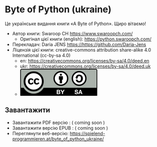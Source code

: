 # Byte of Python (ukraine)

Це українське видання книги «A Byte of Python». Щиро вітаємо!
 
* Aвтор книги: Swaroop CH <https://www.swaroopch.com/>
  * Оригінал цієї книги (english): <https://python.swaroopch.com/>
* Перекладач: Daria JENS <https://https://github.com/Daria-Jens>
* Ліцензія цієї книги: creative-commons attribution share-alike 4.0 International (cc-by-sa 4.0) 
  * en: <https://creativecommons.org/licenses/by-sa/4.0/deed.en>
  * ukr: <https://creativecommons.org/licenses/by-sa/4.0/deed.uk>  
  * ![cc-by-sa 4.0](img/cc-by-sa.svg)
 

## Завантажити 

* Завантажити PDF версію : ( coming soon )
* Завантажити версію EPUB : ( coming soon )
* Переглянути веб-версію: <https://spielend-programmieren.at/byte_of_python_ukraine/>

 
